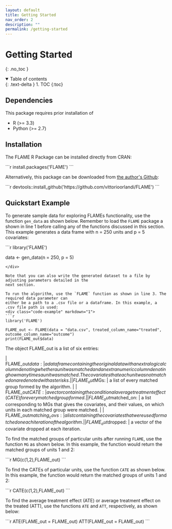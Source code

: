 ```yaml
---
layout: default
title: Getting Started
nav_order: 2
description: ""
permalink: /getting-started
---
```


# Getting Started
{: .no_toc }

<details open markdown="block">
  <summary>
    Table of contents
  </summary>
  {: .text-delta }
1. TOC
{:toc}
</details>

## Dependencies
This package requires prior installation of
- R (>= 3.3)
- Python (>= 2.7)

## Installation
The FLAME R Package can be installed directly from CRAN:
<div class="code-example" markdown="1">
```r
install.packages('FLAME')
```
</div>

Alternatively, this package can be downloaded from [the author's Github](https://github.com/vittorioorlandi/FLAME):
<div class="code-example" markdown="1">
```r
devtools::install_github('https://github.com/vittorioorlandi/FLAME')
```
</div>

## Quickstart Example
To generate sample data for exploring FLAMEs functionality, use the function `gen_data` as shown below. 
Remember to load the `FLAME` package a shown in line 1 before calling any of the functions discussed 
in this section. This example generates a data frame with n = 250 units and p = 5 covariates:
<div class="code-example" markdown="1">
```r
library('FLAME')

data <- gen_data(n = 250, p = 5)
```
</div>

Note that you can also write the generated dataset to a file by adjusting parameters detailed in the 
next section.

To run the algorithm, use the `FLAME` function as shown in line 3. The required data parameter can 
either be a path to a .csv file or a dataframe. In this example, a .csv file path is used:
<div class="code-example" markdown="1">
```r
library('FLAME')

FLAME_out <- FLAME(data = "data.csv", treated_column_name="treated", outcome_column_name="outcome")
print(FLAME_out$data)
```
</div>
The object FLAME_out is a list of six entries:

| FLAME_out$data:          | a data frame containing the original data with an extra logical column denoting whether a unit was matched and an extra numeric column denoting how many times a unit was matched. The covariates that each unit was not matched on are denoted with asterisks. |
| FLAME_out$MGs:           | a list of every matched group formed by the algorithm.                                                                                                                                                                                                          |
| FLAME_out$CATE:          | a vector containing the conditional average treatment effect (CATE) for every matched group formed.                                                                                                                                                             |
| FLAME_out$matched_on:    | a list corresponding to MGs that gives the covariates, and their values, on which units in each matched group were matched.                                                                                                                                     |
| FLAME_out$matching_covs: | a list containing the covariates that were used for matched on each iteration of the algorithm.                                                                                                                                                                 |
| FLAME_out$dropped:       | a vector of the covariate dropped at each iteration. 

To find the matched groups of particular units after running `FLAME`, use the function `MG` as 
shown below. In this example, the function would return the matched groups of units 1 and 2:

<div class="code-example" markdown="1">
```r
MG(c(1,2),FLAME_out)
```
</div>

To find the CATEs of particular units, use the function `CATE` as shown below. In this example, the 
function would return the matched groups of units 1 and 2:
<div class="code-example" markdown="1">
```r
CATE(c(1,2),FLAME_out)
```
</div>

To find the average treatment effect (ATE) or average treatment effect on the treated (ATT), use 
the functions `ATE` and `ATT`, respectively, as shown below:
<div class="code-example" markdown="1">
```r
ATE(FLAME_out = FLAME_out)
ATT(FLAME_out = FLAME_out)
```
</div>